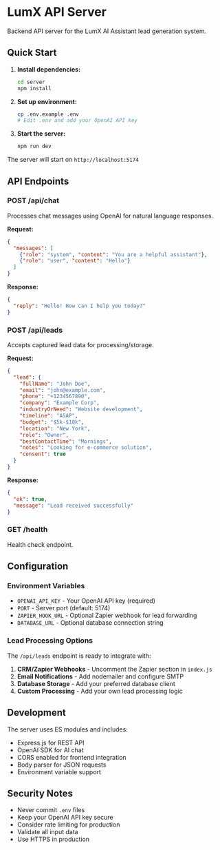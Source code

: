 # LumX API Server

Backend API server for the LumX AI Assistant lead generation system.

## Quick Start

1. **Install dependencies:**
   ```bash
   cd server
   npm install
   ```

2. **Set up environment:**
   ```bash
   cp .env.example .env
   # Edit .env and add your OpenAI API key
   ```

3. **Start the server:**
   ```bash
   npm run dev
   ```

The server will start on `http://localhost:5174`

## API Endpoints

### POST /api/chat
Processes chat messages using OpenAI for natural language responses.

**Request:**
```json
{
  "messages": [
    {"role": "system", "content": "You are a helpful assistant"},
    {"role": "user", "content": "Hello"}
  ]
}
```

**Response:**
```json
{
  "reply": "Hello! How can I help you today?"
}
```

### POST /api/leads
Accepts captured lead data for processing/storage.

**Request:**
```json
{
  "lead": {
    "fullName": "John Doe",
    "email": "john@example.com",
    "phone": "+1234567890",
    "company": "Example Corp",
    "industryOrNeed": "Website development",
    "timeline": "ASAP",
    "budget": "$5k-$10k",
    "location": "New York",
    "role": "Owner",
    "bestContactTime": "Mornings",
    "notes": "Looking for e-commerce solution",
    "consent": true
  }
}
```

**Response:**
```json
{
  "ok": true,
  "message": "Lead received successfully"
}
```

### GET /health
Health check endpoint.

## Configuration

### Environment Variables

- `OPENAI_API_KEY` - Your OpenAI API key (required)
- `PORT` - Server port (default: 5174)
- `ZAPIER_HOOK_URL` - Optional Zapier webhook for lead forwarding
- `DATABASE_URL` - Optional database connection string

### Lead Processing Options

The `/api/leads` endpoint is ready to integrate with:

1. **CRM/Zapier Webhooks** - Uncomment the Zapier section in `index.js`
2. **Email Notifications** - Add nodemailer and configure SMTP
3. **Database Storage** - Add your preferred database client
4. **Custom Processing** - Add your own lead processing logic

## Development

The server uses ES modules and includes:

- Express.js for REST API
- OpenAI SDK for AI chat
- CORS enabled for frontend integration
- Body parser for JSON requests
- Environment variable support

## Security Notes

- Never commit `.env` files
- Keep your OpenAI API key secure
- Consider rate limiting for production
- Validate all input data
- Use HTTPS in production
